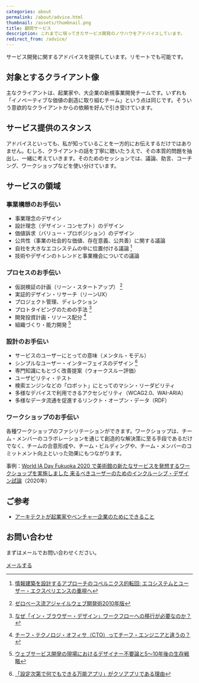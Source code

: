 ```yaml
---
categories: about
permalink: /about/advice.html
thumbnail: /assets/thumbnail.png
title: 顧問サービス
description: これまでに培ってきたサービス開発のノウハウをアドバイスしています。
redirect_from: /advice/
---
```


サービス開発に関するアドバイスを提供しています。リモートでも可能です。

## 対象とするクライアント像

主なクライアントは、起業家や、大企業の新規事業開発チームです。いずれも「イノベーティブな価値の創造に取り組むチーム」という点は同じです。そういう意欲的なクライアントからの依頼を好んで引き受けています。


## サービス提供のスタンス

アドバイスといっても、私が知っていることを一方的にお伝えするだけではありません。むしろ、クライアントの話を丁寧に聴いたうえで、その本質的問題を抽出し、一緒に考えていきます。そのためのセッションでは、議論、助言、コーチング、ワークショップなどを使い分けています。


## サービスの領域

### 事業構想のお手伝い

- 事業理念のデザイン
- 設計理念（デザイン・コンセプト）のデザイン
- 価値訴求（バリュー・プロポジション）のデザイン
- 公共性（事業の社会的な価値、存在意義、公共善）に関する議論
- 自社を大きなエコシステムの中に位置付ける議論 [^ecosystem]
- 技術やデザインのトレンドと事業機会についての議論

[^ecosystem]: [情報建築を設計するアプローチのコペルニクス的転回: エコシステムとユーザー・エクスペリエンスの重視へ](/blog/2014/04/25/copernican-turn-on-information-architecture.html)

### プロセスのお手伝い

- 仮説検証の計画（リーン・スタートアップ） [^lean]
- 実証的デザイン・リサーチ（リーンUX）
- プロジェクト管理、ディレクション
- プロトタイピングのための手法 [^prototyping]
- 開発投資計画・リソース配分 [^cto]
- 組織づくり・能力開発 [^designer-survival]

[^lean]: [ゼロベース流アジャイルウェブ開発術2010年版](/activity/2012/07/09/agile-development.html)
[^cto]: [チーフ・テクノロジ・オフィサ（CTO）ってチーフ・エンジニアと違うの？](/blog/2008/08/31/cto.html)
[^designer-survival]: [ウェブサービス開発の現場におけるデザイナー不要論と5〜10年後の生存戦略](/blog/2014/08/25/web-designer-survival.html)
[^prototyping]: [なぜ「イン・ブラウザー・デザイン」ワークフローへの移行が必要なのか？](/blog/2013/04/18/in_browser.html)

### 設計のお手伝い

- サービスのユーザーにとっての意味（メンタル・モデル）
- シンプルなユーザー・インターフェイスのデザイン [^ui]
- 専門知識にもとづく改善提案（ウォークスルー評価）
- ユーザビリティ・テスト
- 検索エンジンなどの「ロボット」にとってのマシン・リーダビリティ
- 多様なデバイスで利用できるアクセシビリティ（WCAG2.0、WAI-ARIA）
- 多様なデータ流通を促進するリンクト・オープン・データ（RDF）

[^ui]: [「設定次第で何でもできる万能アプリ」がクソアプリである理由](/blog/2013/08/14/why-almighty-apps-are-shit.html)

### ワークショップのお手伝い

各種ワークショップのファシリテーションができます。ワークショップは、チーム・メンバーのコラボレーションを通じて創造的な解決策に至る手段であるだけでなく、チームの合意形成や、チーム・ビルディングや、チーム・メンバーのコミットメント向上といった効果にもつながります。

事例：[World IA Day Fukuoka 2020 で美術館の新たなサービスを発想するワークショップを実施しました 来るべきユーザーのためのインクルーシブ・デザイン試論](/activity/2020/01/28/world-ia-day-fukuoka-2020.html)（2020年）

## ご参考

- [アーキテクトが起業家やベンチャー企業のためにできること](/blog/2015/08/03/consulting-for-startups.html)

## お問い合わせ

まずはメールでお問い合わせください。

<div class="commands list">
  <a class="command" href="mailto:hide@hideishi.com">メールする</a>
</div>
